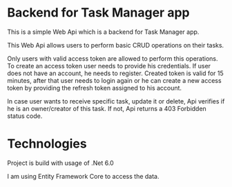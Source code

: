 # Backend for Task Manager app

This is a simple Web Api which is a backend for Task Manager app.

This Web Api allows users to perform basic CRUD operations on their tasks.

Only users with valid access token are allowed to perform this operations. To create an access token user needs to provide his credentials. If user does not have an account, he needs to register. Created token is valid for 15 minutes, after that user needs to login again or he can create a new access token by providing the refresh token assigned to his account.

In case user wants to receive specific task, update it or delete, Api verifies if he is an owner/creator of this task. If not, Api returns a 403 Forbidden status code.

# Technologies

Project is build with usage of .Net 6.0

I am using Entity Framework Core to access the data. 
